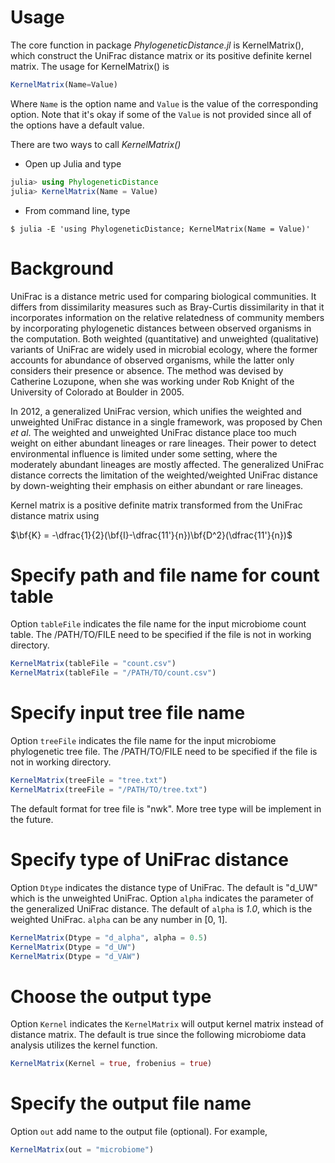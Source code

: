 <style TYPE="text/css">
code.has-jax {font: inherit; font-size: 100%; background: inherit; border: inherit;}
</style>
<script type="text/x-mathjax-config">
MathJax.Hub.Config({
    tex2jax: {
        inlineMath: [['$','$'], ['\\(','\\)']],
        skipTags: ['script', 'noscript', 'style', 'textarea', 'pre'] // removed 'code' entry
    }
});
MathJax.Hub.Queue(function() {
    var all = MathJax.Hub.getAllJax(), i;
    for(i = 0; i < all.length; i += 1) {
        all[i].SourceElement().parentNode.className += ' has-jax';
    }
});
</script>
<script type="text/javascript" src="http://cdn.mathjax.org/mathjax/latest/MathJax.js?config=TeX-AMS-MML_HTMLorMML"></script>

# Usage
The core function in package _PhylogeneticDistance.jl_ is KernelMatrix(), which construct the UniFrac distance matrix or its positive definite kernel matrix. The usage for KernelMatrix() is
```julia
KernelMatrix(Name=Value)
```
Where `Name` is the option name and `Value` is the value of the corresponding option. Note that it's okay if some of the `Value` is not provided since all of the options have a default value.

There are two ways to call _KernelMatrix()_

* Open up Julia and type
```julia
julia> using PhylogeneticDistance
julia> KernelMatrix(Name = Value)
```
* From command line, type
```command
$ julia -E 'using PhylogeneticDistance; KernelMatrix(Name = Value)'
```

# Background
UniFrac is a distance metric used for comparing biological communities. It differs from dissimilarity measures such as Bray-Curtis dissimilarity in that it incorporates information on the relative relatedness of community members by incorporating phylogenetic distances between observed organisms in the computation. Both weighted (quantitative) and unweighted (qualitative) variants of UniFrac are widely used in microbial ecology, where the former accounts for abundance of observed organisms, while the latter only considers their presence or absence. The method was devised by Catherine Lozupone, when she was working under Rob Knight of the University of Colorado at Boulder in 2005.

In 2012, a generalized UniFrac version, which unifies the weighted and unweighted UniFrac distance in a single framework, was proposed by Chen _et al_. The weighted and unweighted UniFrac distance place too much weight on either abundant lineages or rare lineages. Their power to detect environmental influence is limited under some setting, where the moderately abundant lineages are mostly affected. The generalized UniFrac distance corrects the limitation of the weighted/weighted UniFrac distance by down-weighting their emphasis on either abundant or rare lineages.

Kernel matrix is a positive definite matrix transformed from the UniFrac distance matrix using

$\bf{K} = -\dfrac{1}{2}(\bf{I}-\dfrac{11'}{n})\bf{D^2}(\dfrac{11'}{n})$

# Specify path and file name for count table

Option `tableFile` indicates the file name for the input microbiome count table. The /PATH/TO/FILE need to be specified if the file is not in working directory.

```julia
KernelMatrix(tableFile = "count.csv")
KernelMatrix(tableFile = "/PATH/TO/count.csv")
```

# Specify input tree file name

Option `treeFile` indicates the file name for the input microbiome phylogenetic tree file. The /PATH/TO/FILE need to be specified if the file is not in working directory.

```julia
KernelMatrix(treeFile = "tree.txt")
KernelMatrix(treeFile = "/PATH/TO/tree.txt")
```

The default format for tree file is "nwk". More tree type will be implement in the future.

# Specify type of UniFrac distance

Option `Dtype` indicates the distance type of UniFrac. The default is "d_UW" which is the unweighted UniFrac. Option `alpha` indicates the parameter of the generalized UniFrac distance. The default of `alpha` is _1.0_, which is the weighted UniFrac. `alpha` can be any number in [0, 1].
```julia
KernelMatrix(Dtype = "d_alpha", alpha = 0.5)
KernelMatrix(Dtype = "d_UW")
KernelMatrix(Dtype = "d_VAW")
```


# Choose the output type

Option `Kernel` indicates the `KernelMatrix` will output kernel matrix instead of distance matrix. The default is true since the following microbiome data analysis utilizes the kernel function.
```julia
KernelMatrix(Kernel = true, frobenius = true)
```

# Specify the output file name

Option `out` add name to the output file (optional). For example,
```julia
KernelMatrix(out = "microbiome")
```
